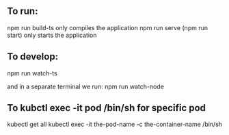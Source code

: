 To run:
-------
npm run build-ts only compiles the application
npm run serve (npm run start) only starts the application

To develop:
-----------
npm run watch-ts

and in a separate terminal we run:
npm run watch-node

To kubctl exec -it pod /bin/sh for specific pod
-----------------------------------------------
kubectl get all
kubectl exec -it the-pod-name -c the-container-name /bin/sh